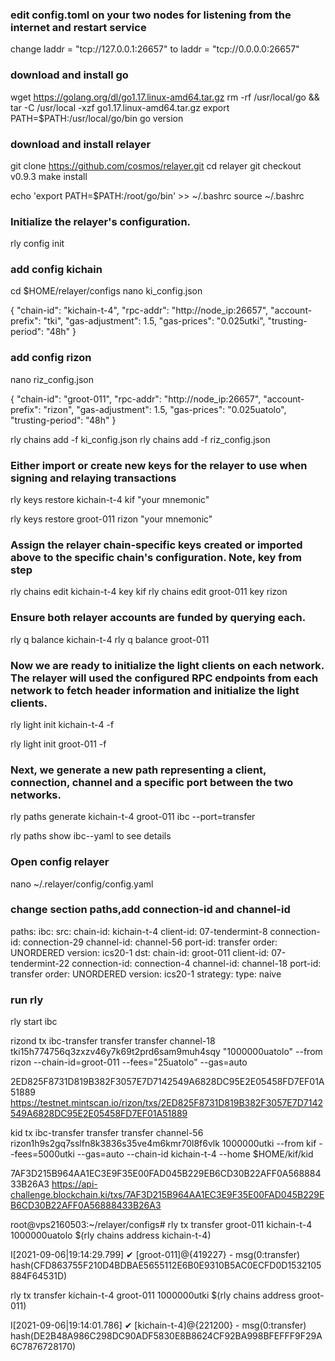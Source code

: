### edit config.toml on your two nodes for listening from the internet and restart service

change laddr = "tcp://127.0.0.1:26657" to laddr = "tcp://0.0.0.0:26657"

### download and install go


wget https://golang.org/dl/go1.17.linux-amd64.tar.gz
rm -rf /usr/local/go && tar -C /usr/local -xzf go1.17.linux-amd64.tar.gz
export PATH=$PATH:/usr/local/go/bin
go version

### download and install relayer

git clone https://github.com/cosmos/relayer.git
cd relayer
git checkout v0.9.3
make install

echo 'export PATH=$PATH:/root/go/bin' >> ~/.bashrc
source ~/.bashrc

### Initialize the relayer's configuration.

rly config init


### add config kichain

cd $HOME/relayer/configs
nano ki_config.json

{
  "chain-id": "kichain-t-4",
  "rpc-addr": "http://node_ip:26657",
  "account-prefix": "tki",
  "gas-adjustment": 1.5,
  "gas-prices": "0.025utki",
  "trusting-period": "48h"
}


### add config rizon

nano riz_config.json


{
  "chain-id": "groot-011",
  "rpc-addr": "http://node_ip:26657",
  "account-prefix": "rizon",
  "gas-adjustment": 1.5,
  "gas-prices": "0.025uatolo",
  "trusting-period": "48h"
}


rly chains add -f ki_config.json
rly chains add -f riz_config.json

### Either import or create new keys for the relayer to use when signing and relaying transactions


rly keys restore kichain-t-4 kif "your mnemonic"

rly keys restore groot-011 rizon "your mnemonic"

### Assign the relayer chain-specific keys created or imported above to the specific chain's configuration. Note, key from step

rly chains edit kichain-t-4 key kif
rly chains edit groot-011 key rizon

### Ensure both relayer accounts are funded by querying each.

rly q balance kichain-t-4
rly q balance groot-011


### Now we are ready to initialize the light clients on each network. The relayer will used the configured RPC endpoints from each network to fetch header information and initialize the light clients.

rly light init kichain-t-4 -f

rly light init groot-011 -f

### Next, we generate a new path representing a client, connection, channel and a specific port between the two networks.

rly paths generate kichain-t-4 groot-011 ibc --port=transfer

rly paths show ibc--yaml    to see details

### Open config relayer

nano ~/.relayer/config/config.yaml


### change section paths,add connection-id and channel-id

paths:
  ibc:
    src:
      chain-id: kichain-t-4
      client-id: 07-tendermint-8
      connection-id: connection-29
      channel-id: channel-56
      port-id: transfer
      order: UNORDERED
      version: ics20-1
    dst:
      chain-id: groot-011
      client-id: 07-tendermint-22
      connection-id: connection-4
      channel-id: channel-18
      port-id: transfer
      order: UNORDERED
      version: ics20-1
    strategy:
      type: naive

### run rly

rly start ibc


rizond tx ibc-transfer transfer transfer channel-18 tki15h774756q3zxzv46y7k69t2prd6sam9muh4sqy "1000000uatolo" --from rizon --chain-id=groot-011 --fees="25uatolo" --gas=auto

2ED825F8731D819B382F3057E7D7142549A6828DC95E2E05458FD7EF01A51889
https://testnet.mintscan.io/rizon/txs/2ED825F8731D819B382F3057E7D7142549A6828DC95E2E05458FD7EF01A51889

kid tx ibc-transfer transfer transfer channel-56 rizon1h9s2gq7sslfn8k3836s35ve4m6kmr70l8f6vlk 1000000utki --from kif --fees=5000utki --gas=auto --chain-id kichain-t-4 --home $HOME/kif/kid

7AF3D215B964AA1EC3E9F35E00FAD045B229EB6CD30B22AFF0A56888433B26A3
https://api-challenge.blockchain.ki/txs/7AF3D215B964AA1EC3E9F35E00FAD045B229EB6CD30B22AFF0A56888433B26A3


root@vps2160503:~/relayer/configs# rly tx transfer groot-011 kichain-t-4  1000000uatolo $(rly chains address kichain-t-4)

I[2021-09-06|19:14:29.799] ✔ [groot-011]@{419227} - msg(0:transfer) hash(CFD863755F210D4BDBAE5655112E6B0E9310B5AC0ECFD0D1532105884F64531D)


rly tx transfer kichain-t-4 groot-011 1000000utki $(rly chains address groot-011)

I[2021-09-06|19:14:01.786] ✔ [kichain-t-4]@{221200} - msg(0:transfer) hash(DE2B48A986C298DC90ADF5830E8B8624CF92BA998BFEFFF9F29A6C7876728170)
